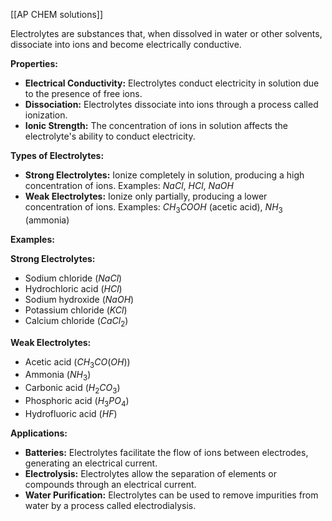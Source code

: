 [[AP CHEM solutions]]

Electrolytes are substances that, when dissolved in water or other solvents, dissociate into ions and become electrically conductive.

**Properties:**

* **Electrical Conductivity:** Electrolytes conduct electricity in solution due to the presence of free ions.
* **Dissociation:** Electrolytes dissociate into ions through a process called ionization.
* **Ionic Strength:** The concentration of ions in solution affects the electrolyte's ability to conduct electricity.

**Types of Electrolytes:**

* **Strong Electrolytes:** Ionize completely in solution, producing a high concentration of ions. Examples: $NaCl$, $HCl$, $NaOH$
* **Weak Electrolytes:** Ionize only partially, producing a lower concentration of ions. Examples: $CH_3COOH$ (acetic acid), $NH_3$ (ammonia)

**Examples:**

**Strong Electrolytes:**

* Sodium chloride ($NaCl$)
* Hydrochloric acid ($HCl$)
* Sodium hydroxide ($NaOH$)
* Potassium chloride ($KCl$)
* Calcium chloride ($CaCl_2$)

**Weak Electrolytes:**

* Acetic acid ($CH_3CO(OH)$)
* Ammonia ($NH_3$)
* Carbonic acid ($H_2CO_3$)
* Phosphoric acid ($H_3PO_4$)
* Hydrofluoric acid ($HF$)

**Applications:**

* **Batteries:** Electrolytes facilitate the flow of ions between electrodes, generating an electrical current.
* **Electrolysis:** Electrolytes allow the separation of elements or compounds through an electrical current.
* **Water Purification:** Electrolytes can be used to remove impurities from water by a process called electrodialysis.